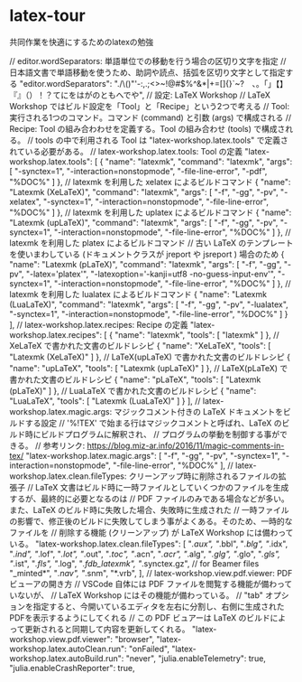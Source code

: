# latex-tour
共同作業を快適にするためのlatexの勉強

// editor.wordSeparators: 単語単位での移動を行う場合の区切り文字を指定
  // 日本語文書で単語移動を使うため、助詞や読点、括弧を区切り文字として指定する
  "editor.wordSeparators": "./\\()\"'-:,.;<>~!@#$%^&*|+=[]{}`~?　、。「」【】『』（）！？てにをはがのともへでや",
  // 設定: LaTeX Workshop
  // LaTeX Workshop ではビルド設定を「Tool」と「Recipe」という2つで考える
  //   Tool: 実行される1つのコマンド。コマンド (command) と引数 (args) で構成される
  //   Recipe: Tool の組み合わわせを定義する。Tool の組み合わせ (tools) で構成される。
  //           tools の中で利用される Tool は "latex-workshop.latex.tools" で定義されている必要がある。
  // latex-workshop.latex.tools: Tool の定義
  "latex-workshop.latex.tools": [
    {
      "name": "latexmk",
      "command": "latexmk",
      "args": [
        "-synctex=1",
        "-interaction=nonstopmode",
        "-file-line-error",
        "-pdf",
        "%DOC%"
      ]
    },
    // latexmk を利用した xelatex によるビルドコマンド
    {
      "name": "Latexmk (XeLaTeX)",
      "command": "latexmk",
      "args": [
        "-f",
        "-gg",
        "-pv",
        "-xelatex",
        "-synctex=1",
        "-interaction=nonstopmode",
        "-file-line-error",
        "%DOC%"
      ]
    },
    // latexmk を利用した uplatex によるビルドコマンド
    {
      "name": "Latexmk (upLaTeX)",
      "command": "latexmk",
      "args": [
        "-f",
        "-gg",
        "-pv",
        "-synctex=1",
        "-interaction=nonstopmode",
        "-file-line-error",
        "%DOC%"
      ]
    },
    // latexmk を利用した platex によるビルドコマンド
    // 古い LaTeX のテンプレートを使いまわしている (ドキュメントクラスが jreport や jsreport ) 場合のため
    {
      "name": "Latexmk (pLaTeX)",
      "command": "latexmk",
      "args": [
        "-f",
        "-gg",
        "-pv",
        "-latex='platex'",
        "-latexoption='-kanji=utf8 -no-guess-input-env'",
        "-synctex=1",
        "-interaction=nonstopmode",
        "-file-line-error",
        "%DOC%"
      ]
    },
    // latexmk を利用した lualatex によるビルドコマンド
    {
      "name": "Latexmk (LuaLaTeX)",
      "command": "latexmk",
      "args": [
        "-f",
        "-gg",
        "-pv",
        "-lualatex",
        "-synctex=1",
        "-interaction=nonstopmode",
        "-file-line-error",
        "%DOC%"
      ]
    }
  ],
  // latex-workshop.latex.recipes: Recipe の定義
  "latex-workshop.latex.recipes": [
    {
      "name": "latexmk",
      "tools": [
        "latexmk"
      ]
    },
    // XeLaTeX で書かれた文書のビルドレシピ
    {
      "name": "XeLaTeX",
      "tools": [
        "Latexmk (XeLaTeX)"
      ]
    },
    // LaTeX(upLaTeX) で書かれた文書のビルドレシピ
    {
      "name": "upLaTeX",
      "tools": [
        "Latexmk (upLaTeX)"
      ]
    },
    // LaTeX(pLaTeX) で書かれた文書のビルドレシピ
    {
      "name": "pLaTeX",
      "tools": [
        "Latexmk (pLaTeX)"
      ]
    },
    // LuaLaTeX で書かれた文書のビルドレシピ
    {
      "name": "LuaLaTeX",
      "tools": [
        "Latexmk (LuaLaTeX)"
      ]
    }
  ],
  // latex-workshop.latex.magic.args: マジックコメント付きの LaTeX ドキュメントをビルドする設定
  // '%!TEX' で始まる行はマジックコメントと呼ばれ、LaTeX のビルド時にビルドプログラムに解釈され、
  // プログラムの挙動を制御する事ができる。
  // 参考リンク: https://blog.miz-ar.info/2016/11/magic-comments-in-tex/
  "latex-workshop.latex.magic.args": [
    "-f",
    "-gg",
    "-pv",
    "-synctex=1",
    "-interaction=nonstopmode",
    "-file-line-error",
    "%DOC%"
  ],
  // latex-workshop.latex.clean.fileTypes: クリーンアップ時に削除されるファイルの拡張子
  // LaTeX 文書はビルド時に一時ファイルとしていくつかのファイルを生成するが、最終的に必要となるのは
  // PDF ファイルのみである場合などが多い。また、LaTeX のビルド時に失敗した場合、失敗時に生成された
  // 一時ファイルの影響で、修正後のビルドに失敗してしまう事がよくある。そのため、一時的なファイルを
  // 削除する機能 (クリーンアップ) が LaTeX Workshop には備わっている。
  "latex-workshop.latex.clean.fileTypes": [
    "*.aux",
    "*.bbl",
    "*.blg",
    "*.idx",
    "*.ind",
    "*.lof",
    "*.lot",
    "*.out",
    "*.toc",
    "*.acn",
    "*.acr",
    "*.alg",
    "*.glg",
    "*.glo",
    "*.gls",
    "*.ist",
    "*.fls",
    "*.log",
    "*.fdb_latexmk",
    "*.synctex.gz",
    // for Beamer files
    "_minted*",
    "*.nav",
    "*.snm",
    "*.vrb",
  ],
  // latex-workshop.view.pdf.viewer: PDF ビューアの開き方
  // VSCode 自体には PDF ファイルを閲覧する機能が備わっていないが、
  // LaTeX Workshop にはその機能が備わっている。
  // "tab" オプションを指定すると、今開いているエディタを左右に分割し、右側に生成されたPDFを表示するようにしてくれる
  // この PDF ビュアーは LaTeX のビルドによって更新されると同期して内容を更新してくれる。
  "latex-workshop.view.pdf.viewer": "browser",
  "latex-workshop.latex.autoClean.run": "onFailed",
  "latex-workshop.latex.autoBuild.run": "never",
  "julia.enableTelemetry": true,
  "julia.enableCrashReporter": true,